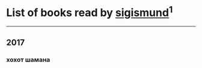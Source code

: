 # List of books read by [sigismund](http://vk.com/id181663004)<sup>1</sup>
---

## 2017

### хохот шамана



